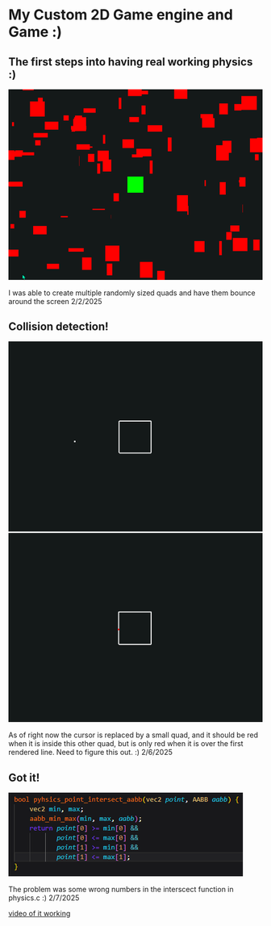# My Custom 2D Game engine and Game :) 

## The first steps into having real working physics :)
![physics engine at work!](./images/physics-pic.png)

I was able to create multiple randomly sized quads and have them bounce around the screen
2/2/2025

## Collision detection!

![collisions!](./images/collision-1.png)
![collisions!](./images/collision-2.png)

As of right now the cursor is replaced by a small quad, and it should be red when it is inside this other quad, but is only red when it is over the first rendered line. Need to figure this out. :)
2/6/2025

## Got it!
![more collisions!](./images/physics_point_intersect_aabb_code.png)

The problem was some wrong numbers in the interscect function in physics.c :) 2/7/2025

[video of it working](https://youtu.be/-5_ugKsjF38)
